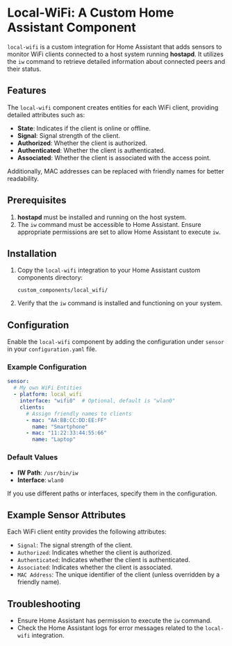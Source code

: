 # Local-WiFi: A Custom Home Assistant Component

`local-wifi` is a custom integration for Home Assistant that adds sensors to monitor WiFi clients connected to a host system running **hostapd**. It utilizes the `iw` command to retrieve detailed information about connected peers and their status.

## Features

The `local-wifi` component creates entities for each WiFi client, providing detailed attributes such as:

- **State**: Indicates if the client is online or offline.
- **Signal**: Signal strength of the client.
- **Authorized**: Whether the client is authorized.
- **Authenticated**: Whether the client is authenticated.
- **Associated**: Whether the client is associated with the access point.

Additionally, MAC addresses can be replaced with friendly names for better readability.

## Prerequisites

1. **hostapd** must be installed and running on the host system.
2. The `iw` command must be accessible to Home Assistant. Ensure appropriate permissions are set to allow Home Assistant to execute `iw`.

## Installation

1. Copy the `local-wifi` integration to your Home Assistant custom components directory:
   ```
   custom_components/local_wifi/
   ```

2. Verify that the `iw` command is installed and functioning on your system.

## Configuration

Enable the `local-wifi` component by adding the configuration under `sensor` in your `configuration.yaml` file. 

### Example Configuration

```yaml
sensor:
  # My own WiFi Entities
  - platform: local_wifi
    interface: "wifi0"  # Optional, default is "wlan0"
    clients:
      # Assign friendly names to clients
      - mac: "AA:BB:CC:DD:EE:FF"
        name: "Smartphone"
      - mac: "11:22:33:44:55:66"
        name: "Laptop"
```

### Default Values

- **IW Path**: `/usr/bin/iw`
- **Interface**: `wlan0`

If you use different paths or interfaces, specify them in the configuration.

## Example Sensor Attributes

Each WiFi client entity provides the following attributes:

- `Signal`: The signal strength of the client.
- `Authorized`: Indicates whether the client is authorized.
- `Authenticated`: Indicates whether the client is authenticated.
- `Associated`: Indicates whether the client is associated.
- `MAC Address`: The unique identifier of the client (unless overridden by a friendly name).

## Troubleshooting

- Ensure Home Assistant has permission to execute the `iw` command.
- Check the Home Assistant logs for error messages related to the `local-wifi` integration.